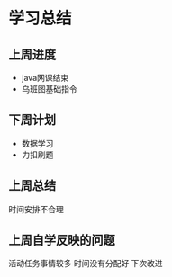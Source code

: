 # 学习总结

## 上周进度

* java网课结束
* 乌班图基础指令

## 下周计划

* 数据学习
* 力扣刷题

## 上周总结

时间安排不合理

## 上周自学反映的问题

活动任务事情较多  时间没有分配好  下次改进